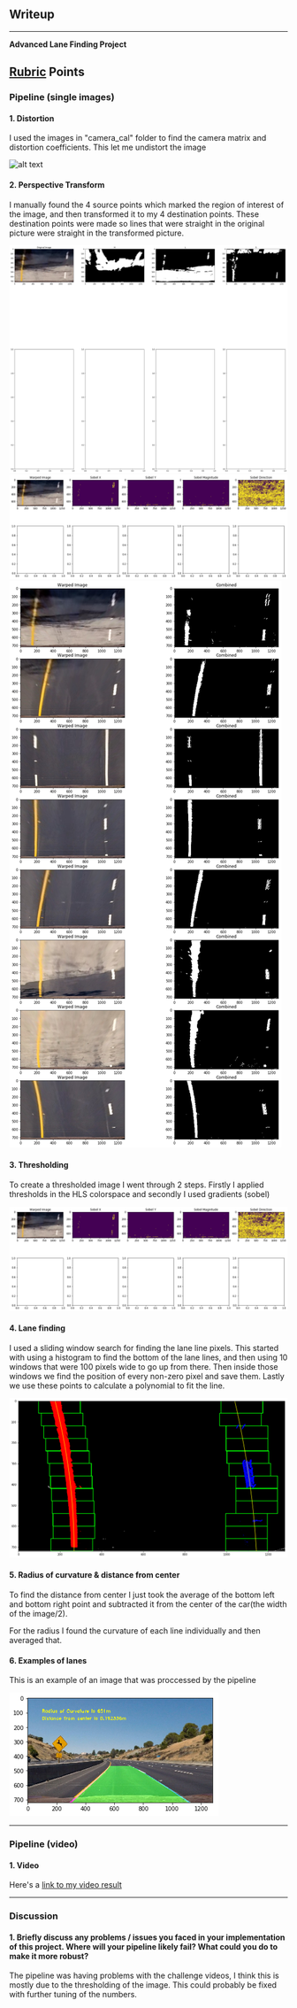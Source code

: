 ## Writeup 

---

**Advanced Lane Finding Project**


[//]: # (Image References)

[image1]: ./examples/undistort_output.png "Undistorted"
[image2]: ./examples/hls.png "HLS"
[image3]: ./examples/perspectiveTransform.png "Transformed"
[image4]: ./examples/sobel.png "Sobel"
[image5]: ./examples/slidingwindow.png "Sliding Window Visual"
[image6]: ./examples/final.png "Final output"
[image7]: ./examples/thresholded.png "Thresholded"

[video1]: ./project_video.mp4 "Video"

## [Rubric](https://review.udacity.com/#!/rubrics/571/view) Points


### Pipeline (single images)


#### 1. Distortion
I used the images in "camera_cal" folder to find the camera matrix and distortion coefficients. This let me undistort the image


![alt text][image1]

#### 2. Perspective Transform
I manually found the 4 source points which marked the region of interest of the image, and then transformed it to my 4 destination points. These destination points were made so lines that were straight in the original picture were straight in the transformed picture.


![alt text][image2]
![alt text][image4]
![alt text][image7]



#### 3. Thresholding 
To create a thresholded image I went through 2 steps. Firstly I applied thresholds in the HLS colorspace and secondly I used gradients (sobel)

![alt text][image4]

#### 4. Lane finding
I used a sliding window search for finding the lane line pixels. This started with using a histogram to find the bottom of the lane lines, and then using 10 windows that were 100 pixels wide to go up from there. Then inside those windows we find the position of every non-zero pixel and save them. Lastly we use these points to calculate a polynomial to fit the line. 

![alt text][image5]

#### 5. Radius of curvature & distance from center
To find the distance from center I just took the average of the bottom left and bottom right point and subtracted it from the center of the car(the width of the image/2). 

For the radius I found the curvature of each line individually and then averaged that. 

#### 6. Examples of lanes
This is an example of an image that was proccessed by the pipeline

![alt text][image6]

---

### Pipeline (video)

#### 1. Video

Here's a [link to my video result](./project_video_output.mp4)

---

### Discussion

#### 1. Briefly discuss any problems / issues you faced in your implementation of this project.  Where will your pipeline likely fail?  What could you do to make it more robust?

The pipeline was having problems with the challenge videos, I think this is mostly due to the thresholding of the image. This could probably be fixed with further tuning of the numbers. 
